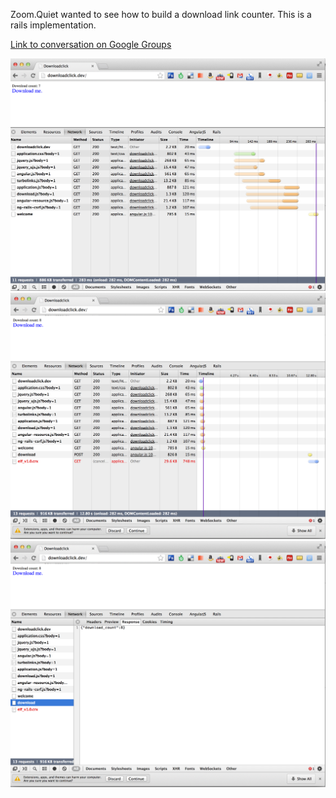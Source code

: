 Zoom.Quiet wanted to see how to build a download link counter. This is a rails implementation.

[Link to conversation on Google Groups](https://groups.google.com/forum/#!topic/angular/GEEOnNeE-F0)

![First](images/first.png)
![Second](images/second.png)
![Third](images/third.png)


